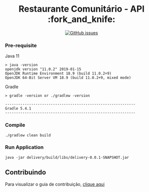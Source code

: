 <h1 align="center">Restaurante Comunitário - API :fork_and_knife:</h1>
<p align="center">
    <a href="https://github.com/restaurante-popular-catolicasc/api/issues">
        <img alt="GitHub issues" src="https://img.shields.io/github/issues/restaurante-popular-catolicasc/api">
    </a>
</p>

### Pre-requisite

Java 11

```
> java -version
openjdk version "11.0.2" 2019-01-15
OpenJDK Runtime Environment 18.9 (build 11.0.2+9)
OpenJDK 64-Bit Server VM 18.9 (build 11.0.2+9, mixed mode)
```

Gradle

```
> gradle -version or ./gradlew -version

------------------------------------------------------------
Gradle 5.4.1
------------------------------------------------------------

```

### Compile

`./gradlew clean build`

### Run Application

`java -jar delivery/build/libs/delivery-0.0.1-SNAPSHOT.jar`

## Contribuindo

Para visualizar o guia de contribuição, [clique aqui](.github/CONTRIBUTING.md)
